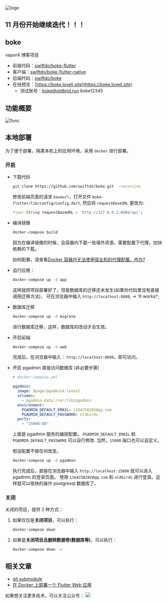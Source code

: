 ![logo](http://blog.loveli.site/2020-09-26-banner.png)

## 11 月份开始继续迭代！！！

## boke

vapor4 博客项目

* 前端代码：[swiftdo/boke-flutter](https://github.com/swiftdo/boke-flutter.git)
* 客户端：[swiftdo/boke-flutter-native](https://github.com/swiftdo/boke-flutter-native.git)
* 后端代码：[swiftdo/boke](https://github.com/swiftdo/boke.git)
* 在线预览：[https://boke.loveli.site](https://boke.loveli.site)
  * 测试账号：boke@oldbird.run   boke12345
  
## 功能概要

![func](http://blog.loveli.site/2020-09-06-boke.png)

## 本地部署

为了便于部署，隔离本机上的应用环境，采用 `docker` 进行部署。

### 开启

* 下载代码

  ```sh
  git clone https://github.com/swiftdo/boke.git --recursive
  ```

  修改前端页面的请求 `baseurl`，打开文件 `boke-flutter/lib/config/config.dart`, 然后将 `requestBaseURL` 更改为:

  ```dart
  final String requestBaseURL = 'http://127.0.0.1:8080/api';
  ```

* 编译镜像

  ```sh
  docker-compose build
  ```

  因为在编译镜像的时候，会容器内下载一些墙外资源，需要配置下代理，加快依赖的下载。

  如何配置，请查看[Docker 容器内无法使用宿主机的代理配置，咋办?](https://mp.weixin.qq.com/s/MrGkC9P3rP-5GnNzo8_XNQ)

* 运行应用：

  ```sh
  docker-compose up -d app
  ```

  这样就把项目部署好了，但是数据库的迁移还未发生(如果你代码里没有直接调用迁移方法)，
  可在浏览器中输入 `http://localhost:8080`, -> 'It works!';

* 数据库迁移

  ```sh
  docker-compose up -d migrate
  ```

  进行数据库迁移，这样，数据库的改动才会生效。

* 开启前端

  ```sh
  docker-compose up -d web
  ```

  完成后，在浏览器中输入： `http://localhost:8090`，即可访问。

* 开启 pgadmin 直接访问数据库 (非必要步骤)

  ```yml
  # docker-compose.yml

  pgadmin:
    image: dpage/pgadmin4:latest
    volumes:
      - pgadmin-data:/var/lib/pgadmin
    environment:
      PGADMIN_DEFAULT_EMAIL: 1164258202@qq.com
      PGADMIN_DEFAULT_PASSWORD: oldbirds
    ports:
      - "15000:80"
  ```

  上面是 pgadmin 服务的编排配置。
  `PGADMIN_DEFAULT_EMAIL` 和  `PGADMIN_DEFAULT_PASSWORD`  可以自行修改.
  当然，`15000` 端口也可以自定义。

  假设配置不做任何改变。

  ```sh
  docker-compose up -d pgadmin
  ```

  执行完成后，直接在浏览器中输入 `http://localhost:15000` 就可以进入 pgadmin 的登录页面。
  使用 `1164258202@qq.com` 和 `oldbirds` 进行登录。这样就可以愉快的操作 postgresql 数据库了。

### 关闭

关闭的项目，提供 2 种方式：

1. 如果仅仅是**关闭项目**，可以执行：

   ```sh
   docker-compose down
   ```

2. 如果是**关闭项目且删除数据卷(数据库等)**，可以执行：

   ```sh
   docker-compose down -v
   ```
   
## 相关文章
   
* [git submodule](https://oldbird.run/tools/git/t2-git-submodule.html)
* [在 Docker 上部署一个 Flutter Web 应用](https://oldbird.run/flutter/t6-docker-web-deploy.html)



如果想关注更多技术，可以关注公众号：
![](http://blog.loveli.site/mweb/wechat-logo.png)


